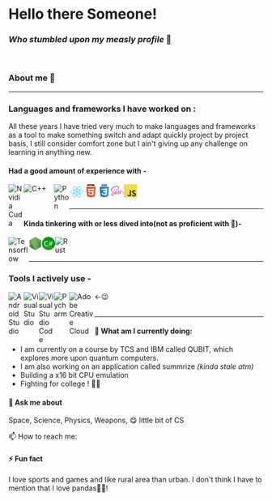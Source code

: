 # Hello there Someone! 
### *Who stumbled upon my measly profile* 👋

<br/>

### About me 🐼

______________________________________________________________________________________

### Languages and frameworks I have worked on :

All these years I have tried very much to make languages and frameworks as a tool to make something switch and adapt quickly project by project basis, I still consider comfort zone but I ain't giving up any challenge on learning in anything new.

#### Had a good amount of experience with - 
[<img align="left" alt="Nvidia Cuda" width="30px" src="https://migocpp.files.wordpress.com/2018/03/badge-nvidia-cuda-cpp.png" />][Cuda]
[<img align="left" alt="C++" width="60px" src="https://0ebdc219a6018a0b4949-5cd5d2f3f64eaf0eb4e05aee819f5378.ssl.cf5.rackcdn.com/cpp.png" />][cplusplus]
[<img align="left" alt="Python" width="30px" src="https://logos-download.com/wp-content/uploads/2016/10/Python_logo_icon.png" />][python]
[<img align="left" alt="React.js" width="30px" src="https://raw.githubusercontent.com/github/explore/80688e429a7d4ef2fca1e82350fe8e3517d3494d/topics/react/react.png" />][react]
[<img align="left" alt="HTML5" width="26px" src="https://raw.githubusercontent.com/github/explore/80688e429a7d4ef2fca1e82350fe8e3517d3494d/topics/html/html.png" />][html5]
[<img align="left" alt="CSS3" width="26px" src="https://raw.githubusercontent.com/github/explore/80688e429a7d4ef2fca1e82350fe8e3517d3494d/topics/css/css.png" />][css]
[<img align="left" alt="Sass" width="26px" src="https://raw.githubusercontent.com/github/explore/80688e429a7d4ef2fca1e82350fe8e3517d3494d/topics/sass/sass.png" />][scss]
[<img align="left" alt="JavaScript" width="26px" src="https://raw.githubusercontent.com/github/explore/80688e429a7d4ef2fca1e82350fe8e3517d3494d/topics/javascript/javascript.png" />][js]
<br/>
<br/>

____________________________________________________________________________________

#### Kinda tinkering with or less dived into(not as proficient with 🌱)-
[<img align="left" alt="Tensorflow" width="40px" src="https://upload.wikimedia.org/wikipedia/commons/1/11/TensorFlowLogo.svg" />][tensorflow]
[<img align="left" alt="Node.js" width="26px" src="https://raw.githubusercontent.com/github/explore/80688e429a7d4ef2fca1e82350fe8e3517d3494d/topics/nodejs/nodejs.png" />][node.js]
[<img align="left" alt="c sharp" width = "26px" src="https://raw.githubusercontent.com/github/explore/80688e429a7d4ef2fca1e82350fe8e3517d3494d/topics/csharp/csharp.png"/>][csharp]
[<img align="left" alt="Rust" width="26px" src="https://raw.githubusercontent.com/rust-lang/rust-artwork/master/logo/rust-logo-128x128.png" />][rust]

<br/>
<br/>

___________________________________________________________________________________

### Tools I actively use - 

[<img align="left" alt="Android Studio" width="30px" src="https://developer.android.com/studio/images/studio-icon-preview.svg" />][androidstudio]
[<img align="left" alt="Visual Studio" width="30px" src="https://visualstudio.microsoft.com/wp-content/uploads/2019/06/BrandVisualStudioWin2019-3.svg" />][androidstudio]
[<img align="left" alt="Visual Studio Code" width="30px" src="https://upload.wikimedia.org/wikipedia/commons/9/9a/Visual_Studio_Code_1.35_icon.svg" />][vscode]
[<img align="left" alt="Pycharm" width="30px" src="https://dl2.macupdate.com/images/icons256/53507.png?d=1528111692" />][pycharm]
[<img align="left" alt="Adobe Creative Cloud" width="50px" src="https://www.adobe.com/content/dam/acom/en/products/creativecloud/business/enterprise/2018/solution/cce.overview.%20logo.buying-programs-cc.400x295.png" />][adobe] <-😉
<br/>
<br/>
___________________________________________________________________________________


#### 🤔 What am I currently doing:
- I am currently on a course by TCS and IBM called QUBIT, which explores more upon quantum computers.
- I am also working on an application called summrize *(kinda stale atm)*
- Building a x16 bit CPU emulation 
- Fighting for college ! 👊🏻

#### 💬 Ask me about
 Space, Science, Physics, Weapons, 😋 little bit of CS

📫 How to reach me:


#### ⚡ Fun fact
I love sports and games and like rural area than urban. I don't think I have to mention that I love pandas💙💖!

[Cuda]: https://docs.nvidia.com/cuda/
[cplusplus]: https://docs.microsoft.com/en-us/cpp/?view=msvc-160
[python]: https://www.python.org/
[react]: https://reactjs.org/
[html5]: https://html.com/html5/
[css]: https://developer.mozilla.org/en-US/docs/Web/CSS
[scss]: https://sass-lang.com/
[js]: https://developer.mozilla.org/en-US/docs/Web/javascript

[tensorflow]: https://www.tensorflow.org/
[rust]: https://www.rust-lang.org/
[node.js]: https://nodejs.org/en/
[csharp]: https://docs.microsoft.com/en-us/dotnet/csharp/

[pycharm]: https://www.jetbrains.com/pycharm/
[adobe]: https://www.adobe.com/in/creativecloud.html?promoid=NGWGRLB2&mv=other
[vscode]: https://code.visualstudio.com/
[androidstudio]: https://developer.android.com/studio/install
